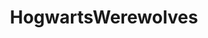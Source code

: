 ---
title: HogwartsWerewolves
crosslinks:
- HogwartsGhosts
- BearGame
- TurtleGame
- hogwartswerewolvesA
- TheUpsideDown
- youtubot
- hogwartswerewolvesB
- '2013'
- yaxli
- hprankdown2
- youtubefactsbot
- Xenolo
- Hogwarts
- reIationships
- BearKaTet2
- toronto
- '2012'
- FloridaMan
- survivorrankdownIII
- forumgames
---